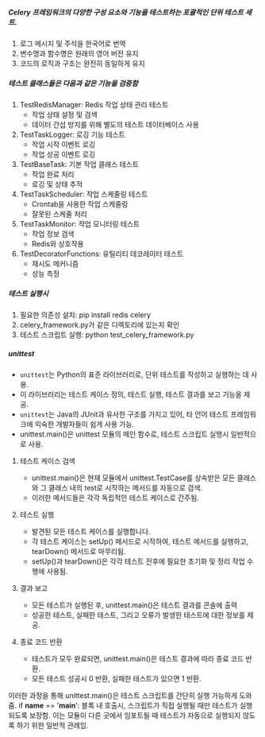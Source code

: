 ##### Celery 프레임워크의 다양한 구성 요소와 기능을 테스트하는 포괄적인 단위 테스트 세트.

1. 로그 메시지 및 주석을 한국어로 번역
2. 변수명과 함수명은 원래의 영어 버전 유지
3. 코드의 로직과 구조는 완전히 동일하게 유지

##### 테스트 클래스들은 다음과 같은 기능을 검증함

1. TestRedisManager: Redis 작업 상태 관리 테스트
    - 작업 상태 설정 및 검색
    - 데이터 간섭 방지를 위해 별도의 테스트 데이터베이스 사용
2. TestTaskLogger: 로깅 기능 테스트
    - 작업 시작 이벤트 로깅
    - 작업 성공 이벤트 로깅
3. TestBaseTask: 기본 작업 클래스 테스트
    - 작업 완료 처리
    - 로깅 및 상태 추적
4. TestTaskScheduler: 작업 스케줄링 테스트
    - Crontab을 사용한 작업 스케줄링
    - 잘못된 스케줄 처리
5. TestTaskMonitor: 작업 모니터링 테스트
    - 작업 정보 검색
    - Redis와 상호작용
6. TestDecoratorFunctions: 유틸리티 데코레이터 테스트
    - 재시도 메커니즘
    - 성능 측정

##### 테스트 실행시

1. 필요한 의존성 설치: pip install redis celery
2. celery_framework.py가 같은 디렉토리에 있는지 확인
3. 테스트 스크립트 실행: python test_celery_framework.py

##### unittest
* `unittest`는 Python의 표준 라이브러리로, 단위 테스트를 작성하고 실행하는 데 사용.
* 이 라이브러리는 테스트 케이스 정의, 테스트 실행, 테스트 결과를 보고 기능을 제공.
* `unittest`는 Java의 JUnit과 유사한 구조를 가지고 있어, 타 언어 테스트 프레임워크에 익숙한 개발자들이 쉽게 사용 가능.
* unittest.main()은 unittest 모듈의 메인 함수로, 테스트 스크립트 실행시 일반적으로 사용.

1. 테스트 케이스 검색
    - unittest.main()은 현재 모듈에서 unittest.TestCase를 상속받은 모든 클래스와 그 클래스 내의 test로 시작하는 메서드를 자동으로 검색.
    - 이러한 메서드들은 각각 독립적인 테스트 케이스로 간주됨.

2. 테스트 실행
    - 발견된 모든 테스트 케이스를 실행합니다.
    - 각 테스트 케이스는 setUp() 메서드로 시작하여, 테스트 메서드를 실행하고, tearDown() 메서드로 마무리됨.
    - setUp()과 tearDown()은 각각 테스트 전후에 필요한 초기화 및 정리 작업 수행에 사용됨.

3. 결과 보고
    - 모든 테스트가 실행된 후, unittest.main()은 테스트 결과를 콘솔에 출력
    - 성공한 테스트, 실패한 테스트, 그리고 오류가 발생한 테스트에 대한 정보를 제공.

4. 종료 코드 반환
    - 테스트가 모두 완료되면, unittest.main()은 테스트 결과에 따라 종료 코드 반환.
    - 모든 테스트 성공시 0 반환, 실패한 테스트가 있으면 1 반환.

이러한 과정을 통해 unittest.main()은 테스트 스크립트를 간단히 실행 가능하게 도와줌.
if __name__ == '__main__': 블록 내 호출시, 스크립트가 직접 실행될 때만 테스트가 실행되도록 보장함.
이는 모듈이 다른 곳에서 임포트될 때 테스트가 자동으로 실행되지 않도록 하기 위한 일반적 관례임.